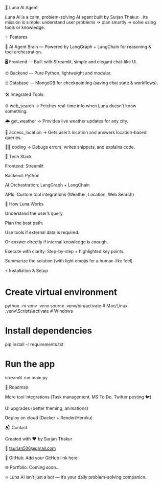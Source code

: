 🌙 Luna AI Agent

Luna AI is a calm, problem-solving AI agent built by Surjan Thakur.
.
Its mission is simple: understand user problems → plan smartly → solve using tools or knowledge.

✨ Features

🧠 AI Agent Brain — Powered by LangGraph + LangChain for reasoning & tool orchestration.

🖥️ Frontend — Built with Streamlit, simple and elegant chat-like UI.

⚙️ Backend — Pure Python, lightweight and modular.

🗄️ Database — MongoDB for checkpointing (saving chat state & workflows).

🛠️ Integrated Tools:

🌐 web_search → Fetches real-time info when Luna doesn’t know something.

🌦️ get_weather → Provides live weather updates for any city.

📍 access_location → Gets user’s location and answers location-based queries.

👨‍💻 coding → Debugs errors, writes snippets, and explains code.

🚀 Tech Stack

Frontend: Streamlit

Backend: Python

AI Orchestration: LangGraph + LangChain

APIs: Custom tool integrations (Weather, Location, Web Search)

🧭 How Luna Works

Understand the user’s query.

Plan the best path:

Use tools if external data is required.

Or answer directly if internal knowledge is enough.

Execute with clarity: Step-by-step + highlighted key points.

Summarize the solution (with light emojis for a human-like feel).

⚡ Installation & Setup

# Create virtual environment

python -m venv .venv
source .venv/bin/activate # Mac/Linux
.venv\Scripts\activate # Windows

# Install dependencies

pip install -r requirements.txt

# Run the app

streamlit run main.py

📌 Roadmap

More tool integrations (Task management, MS To Do, Twitter posting 🐦)

UI upgrades (better theming, animations)

Deploy on cloud (Docker + Render/Heroku)

📬 Contact

Created with ❤️ by Surjan Thakur

📧 tsurjan506@gmail.com

🐙 GitHub: Add your GitHub link here

🌐 Portfolio: Coming soon...

🔥 Luna AI isn’t just a bot — it’s your daily problem-solving companion.
